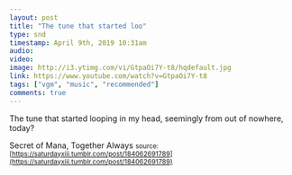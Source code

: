 ```yaml
---
layout: post
title: "The tune that started loo"
type: snd
timestamp: April 9th, 2019 10:31am
audio: 
video: 
image: http://i3.ytimg.com/vi/GtpaOi7Y-t8/hqdefault.jpg
link: https://www.youtube.com/watch?v=GtpaOi7Y-t8
tags: ["vgm", "music", "recommended"]
comments: true
---
```

The tune that started looping in my head, seemingly from out of nowhere, today?

Secret of Mana, Together Always
<small>source: [https://saturdayxiii.tumblr.com/post/184062691789](https://saturdayxiii.tumblr.com/post/184062691789)</small>